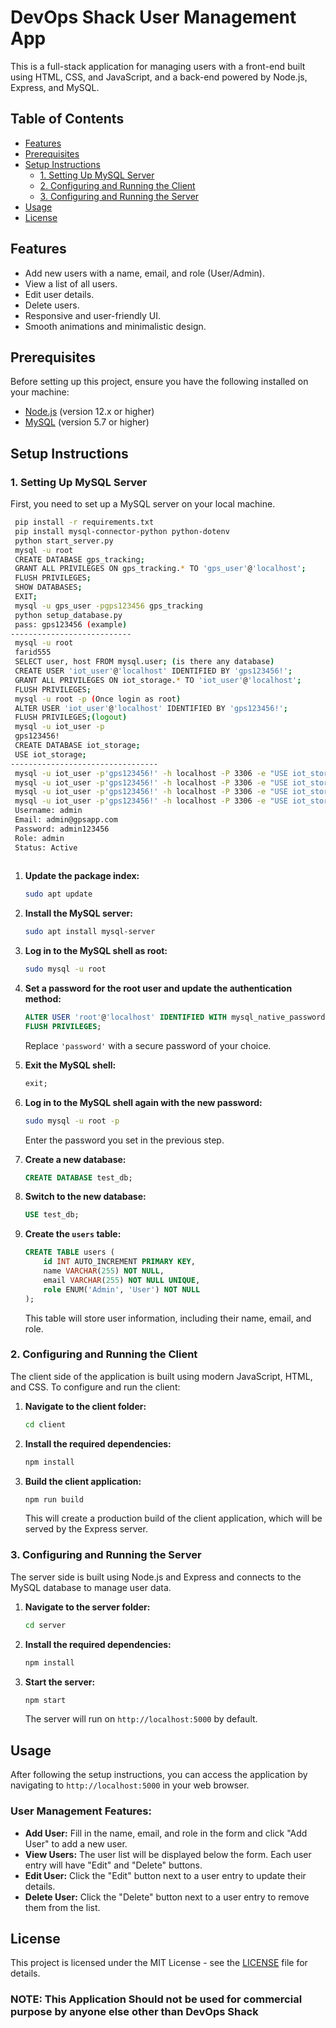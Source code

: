 
# DevOps Shack User Management App

This is a full-stack application for managing users with a front-end built using HTML, CSS, and JavaScript, and a back-end powered by Node.js, Express, and MySQL.

## Table of Contents

- [Features](#features)
- [Prerequisites](#prerequisites)
- [Setup Instructions](#setup-instructions)
  - [1. Setting Up MySQL Server](#1-setting-up-mysql-server)
  - [2. Configuring and Running the Client](#2-configuring-and-running-the-client)
  - [3. Configuring and Running the Server](#3-configuring-and-running-the-server)
- [Usage](#usage)
- [License](#license)

## Features

- Add new users with a name, email, and role (User/Admin).
- View a list of all users.
- Edit user details.
- Delete users.
- Responsive and user-friendly UI.
- Smooth animations and minimalistic design.

## Prerequisites

Before setting up this project, ensure you have the following installed on your machine:

- [Node.js](https://nodejs.org/) (version 12.x or higher)
- [MySQL](https://www.mysql.com/) (version 5.7 or higher)

## Setup Instructions

### 1. Setting Up MySQL Server

First, you need to set up a MySQL server on your local machine.

  ```bash
   pip install -r requirements.txt
   pip install mysql-connector-python python-dotenv
   python start_server.py
   mysql -u root
   CREATE DATABASE gps_tracking;
   GRANT ALL PRIVILEGES ON gps_tracking.* TO 'gps_user'@'localhost';
   FLUSH PRIVILEGES;
   SHOW DATABASES;
   EXIT;
   mysql -u gps_user -pgps123456 gps_tracking
   python setup_database.py
   pass: gps123456 (example)
---------------------------
   mysql -u root
   farid555
   SELECT user, host FROM mysql.user; (is there any database)
   CREATE USER 'iot_user'@'localhost' IDENTIFIED BY 'gps123456!';
   GRANT ALL PRIVILEGES ON iot_storage.* TO 'iot_user'@'localhost';
   FLUSH PRIVILEGES;
   mysql -u root -p (Once login as root)
   ALTER USER 'iot_user'@'localhost' IDENTIFIED BY 'gps123456!';
   FLUSH PRIVILEGES;(logout)
   mysql -u iot_user -p
   gps123456!
   CREATE DATABASE iot_storage;
   USE iot_storage;
---------------------------------
   mysql -u iot_user -p'gps123456!' -h localhost -P 3306 -e "USE iot_storage; SHOW TABLES;"
   mysql -u iot_user -p'gps123456!' -h localhost -P 3306 -e "USE iot_storage; SELECT COUNT(*) as user_count FROM users;"
   mysql -u iot_user -p'gps123456!' -h localhost -P 3306 -e "USE iot_storage; SELECT id, username, email, role, is_active FROM users;"
   mysql -u iot_user -p'gps123456!' -h localhost -P 3306 -e "USE iot_storage; DESCRIBE devices;"
   Username: admin
   Email: admin@gpsapp.com
   Password: admin123456
   Role: admin
   Status: Active
   
   ```
1. **Update the package index:**

   ```bash
   sudo apt update
   ```

2. **Install the MySQL server:**

   ```bash
   sudo apt install mysql-server
   ```

3. **Log in to the MySQL shell as root:**

   ```bash
   sudo mysql -u root
   ```

4. **Set a password for the root user and update the authentication method:**

   ```sql
   ALTER USER 'root'@'localhost' IDENTIFIED WITH mysql_native_password BY 'password';
   FLUSH PRIVILEGES;
   ```

   Replace `'password'` with a secure password of your choice.

5. **Exit the MySQL shell:**

   ```sql
   exit;
   ```

6. **Log in to the MySQL shell again with the new password:**

   ```bash
   sudo mysql -u root -p
   ```

   Enter the password you set in the previous step.

7. **Create a new database:**

   ```sql
   CREATE DATABASE test_db;
   ```

8. **Switch to the new database:**

   ```sql
   USE test_db;
   ```

9. **Create the `users` table:**

   ```sql
   CREATE TABLE users (
       id INT AUTO_INCREMENT PRIMARY KEY,
       name VARCHAR(255) NOT NULL,
       email VARCHAR(255) NOT NULL UNIQUE,
       role ENUM('Admin', 'User') NOT NULL
   );
   ```

   This table will store user information, including their name, email, and role.

### 2. Configuring and Running the Client

The client side of the application is built using modern JavaScript, HTML, and CSS. To configure and run the client:

1. **Navigate to the client folder:**

   ```bash
   cd client
   ```

2. **Install the required dependencies:**

   ```bash
   npm install
   ```

3. **Build the client application:**

   ```bash
   npm run build
   ```

   This will create a production build of the client application, which will be served by the Express server.

### 3. Configuring and Running the Server

The server side is built using Node.js and Express and connects to the MySQL database to manage user data.

1. **Navigate to the server folder:**

   ```bash
   cd server
   ```

2. **Install the required dependencies:**

   ```bash
   npm install
   ```

3. **Start the server:**

   ```bash
   npm start
   ```

   The server will run on `http://localhost:5000` by default.

## Usage

After following the setup instructions, you can access the application by navigating to `http://localhost:5000` in your web browser.

### User Management Features:

- **Add User:** Fill in the name, email, and role in the form and click "Add User" to add a new user.
- **View Users:** The user list will be displayed below the form. Each user entry will have "Edit" and "Delete" buttons.
- **Edit User:** Click the "Edit" button next to a user entry to update their details.
- **Delete User:** Click the "Delete" button next to a user entry to remove them from the list.

## License

This project is licensed under the MIT License - see the [LICENSE](LICENSE) file for details.

### NOTE: This Application Should not be used for commercial purpose by anyone else other than DevOps Shack

